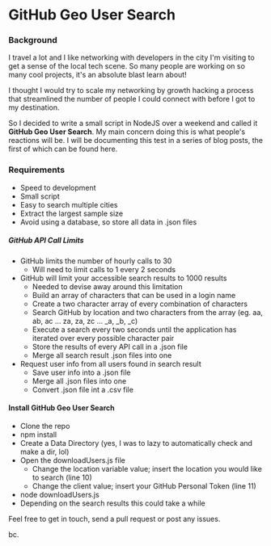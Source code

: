 # GitHub Geo User Search

### Background
I travel a lot and I like networking with developers in the city I'm visiting to get a sense of the local tech scene. So many people are working on so many cool projects, it's an absolute blast learn about!

I thought I would try to scale my networking by growth hacking a process that streamlined the number of people I could connect with before I got to my destination.

So I decided to write a small script in NodeJS over a weekend and called it **GitHub Geo User Search**. My main concern doing this is what people's reactions will be. I will be documenting this test in a series of blog posts, the first of which can be found here.

### Requirements

* Speed to development
* Small script
* Easy to search multiple cities
* Extract the largest sample size
* Avoid using a database, so store all data in .json files 

##### GitHub API Call Limits

* GitHub limits the number of hourly calls to 30
  * Will need to limit calls to 1 every 2 seconds
* GitHub will limit your accessible search results to 1000 results
  * Needed to devise away around this limitation
  * Build an array of characters that can be used in a login name
  * Create a two character array of every combination of characters 
  * Search GitHub by location and two characters from the array (eg. aa, ab, ac ... za, za, zc ... _a, _b, _c)
  * Execute a search every two seconds until the application has iterated over every possible character pair
  * Store the results of every API call in a .json file
  * Merge all search result .json files into one
* Request user info from all users found in search result  
  * Save user info into a .json file
  * Merge all .json files into one
  * Convert .json file int a .csv file
  
#### Install GitHub Geo User Search

* Clone the repo
* npm install
* Create a Data Directory (yes, I was to lazy to automatically check and make a dir, lol)
* Open the downloadUsers.js file 
  * Change the location variable value; insert the location you would like to search (line 10)
  * Change the client value; insert your GitHub Personal Token (line 11)
* node downloadUsers.js
* Depending on the search results this could take a while

Feel free to get in touch, send a pull request or post any issues.

bc.
